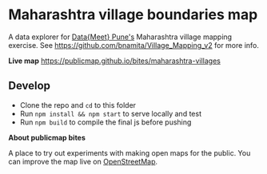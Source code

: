 # Maharashtra village boundaries map
A data explorer for [Data{Meet} Pune's](http://datameet.org/chapters/pune/) Maharashtra village mapping exercise. See https://github.com/bnamita/Village_Mapping_v2 for more info.

**Live map** https://publicmap.github.io/bites/maharashtra-villages

## Develop
- Clone the repo and `cd` to this folder
- Run `npm install && npm start` to serve locally and test
- Run `npm build` to compile the final js before pushing


**About publicmap bites**

A place to try out experiments with making open maps for the public. You can improve the map live on [OpenStreetMap](https://osm.org).
